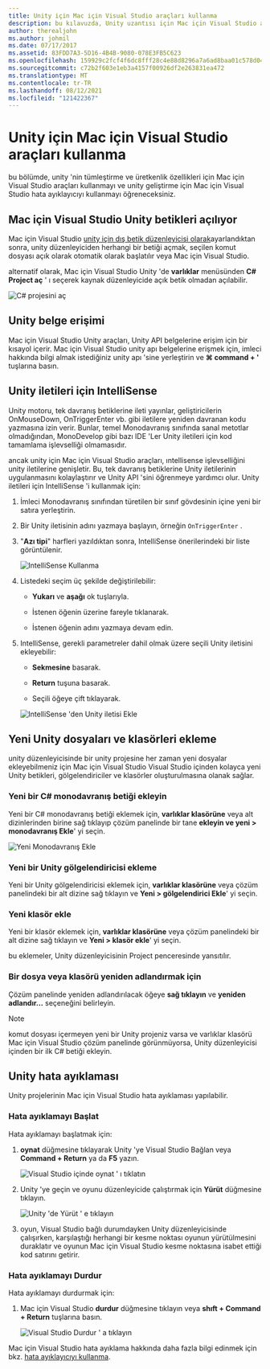 ```yaml
---
title: Unity için Mac için Visual Studio araçları kullanma
description: bu kılavuzda, Unity uzantısı için Mac için Visual Studio araçları 'nın nasıl kullanılacağı açıklanmaktadır
author: therealjohn
ms.author: johmil
ms.date: 07/17/2017
ms.assetid: 83FDD7A3-5D16-4B4B-9080-078E3FB5C623
ms.openlocfilehash: 159929c2fcf4f6dc8fff28c4e88d8296a7a6ad8baa01c578d046b688b726d69d
ms.sourcegitcommit: c72b2f603e1eb3a4157f00926df2e263831ea472
ms.translationtype: MT
ms.contentlocale: tr-TR
ms.lasthandoff: 08/12/2021
ms.locfileid: "121422367"
---
```

# <a name="using-visual-studio-for-mac-tools-for-unity"></a>Unity için Mac için Visual Studio araçları kullanma

bu bölümde, unity 'nin tümleştirme ve üretkenlik özellikleri için Mac için Visual Studio araçları kullanmayı ve unity geliştirme için Mac için Visual Studio hata ayıklayıcıyı kullanmayı öğreneceksiniz.

## <a name="opening-unity-scripts-in-visual-studio-for-mac"></a>Mac için Visual Studio Unity betikleri açılıyor

Mac için Visual Studio [unity için dış betik düzenleyicisi olarak](setup-vsmac-tools-unity.md#configure-unity-for-use-with-visual-studio-for-mac)ayarlandıktan sonra, unity düzenleyiciden herhangi bir betiği açmak, seçilen komut dosyası açık olarak otomatik olarak başlatılır veya Mac için Visual Studio.

alternatif olarak, Mac için Visual Studio Unity 'de **varlıklar** menüsünden **C# Project aç** ' ı seçerek kaynak düzenleyicide açık betik olmadan açılabilir.

![C# projesini aç](media/using-vsmac-tools-unity-image1.png)

## <a name="unity-documentation-access"></a>Unity belge erişimi

Mac için Visual Studio Unity araçları, Unity API belgelerine erişim için bir kısayol içerir. Mac için Visual Studio unity apı belgelerine erişmek için, imleci hakkında bilgi almak istediğiniz unity apı 'sine yerleştirin ve **⌘ command + '** tuşlarına basın.

## <a name="intellisense-for-unity-messages"></a>Unity iletileri için IntelliSense
Unity motoru, tek davranış betiklerine ileti yayınlar, geliştiricilerin OnMouseDown, OnTriggerEnter vb. gibi iletilere yeniden davranan kodu yazmasına izin verir. Bunlar, temel Monodavranış sınıfında sanal metotlar olmadığından, MonoDevelop gibi bazı IDE 'Ler Unity iletileri için kod tamamlama işlevselliği olmamasıdır.

ancak unity için Mac için Visual Studio araçları, ıntellisense işlevselliğini unity iletilerine genişletir. Bu, tek davranış betiklerine Unity iletilerinin uygulanmasını kolaylaştırır ve Unity API 'sini öğrenmeye yardımcı olur. Unity iletileri için IntelliSense 'i kullanmak için:

1. İmleci Monodavranış sınıfından türetilen bir sınıf gövdesinin içine yeni bir satıra yerleştirin.

2. Bir Unity iletisinin adını yazmaya başlayın, örneğin `OnTriggerEnter` .

3. "**Azı tipi**" harfleri yazıldıktan sonra, IntelliSense önerilerindeki bir liste görüntülenir.

   ![IntelliSense Kullanma](media/using-vsmac-tools-unity-image2.png)

4. Listedeki seçim üç şekilde değiştirilebilir:

   * **Yukarı** ve **aşağı** ok tuşlarıyla.

   * İstenen öğenin üzerine fareyle tıklanarak.

   * İstenen öğenin adını yazmaya devam edin.

5. IntelliSense, gerekli parametreler dahil olmak üzere seçili Unity iletisini ekleyebilir:

   * **Sekmesine** basarak.

   * **Return** tuşuna basarak.

   * Seçili öğeye çift tıklayarak.

   ![IntelliSense 'den Unity iletisi Ekle](media/using-vsmac-tools-unity-image3.png)

## <a name="adding-new-unity-files-and-folders"></a>Yeni Unity dosyaları ve klasörleri ekleme

unity düzenleyicisinde bir unity projesine her zaman yeni dosyalar ekleyebilmeniz için Mac için Visual Studio Visual Studio içinden kolayca yeni Unity betikleri, gölgelendiriciler ve klasörler oluşturulmasına olanak sağlar.

### <a name="add-a-new-c-monobehaviour-script"></a>Yeni bir C# monodavranış betiği ekleyin

Yeni bir C# monodavranış betiği eklemek için, **varlıklar klasörüne** veya alt dizinlerinden birine sağ tıklayıp çözüm panelinde bir tane **ekleyin ve yeni > monodavranış Ekle**' yi seçin.

![Yeni Monodavranış Ekle](media/using-vsmac-tools-unity-image4.png)

### <a name="add-a-new-unity-shader"></a>Yeni bir Unity gölgelendiricisi ekleme

Yeni bir Unity gölgelendiricisi eklemek için, **varlıklar klasörüne** veya çözüm panelindeki bir alt dizine sağ tıklayın ve **Yeni > gölgelendirici Ekle**' yi seçin.

### <a name="add-a-new-folder"></a>Yeni klasör ekle

Yeni bir klasör eklemek için, **varlıklar klasörüne** veya çözüm panelindeki bir alt dizine sağ tıklayın ve **Yeni > klasör ekle**' yi seçin.

bu eklemeler, Unity düzenleyicisinin Project penceresinde yansıtılır.

### <a name="to-rename-a-file-or-folder"></a>Bir dosya veya klasörü yeniden adlandırmak için
Çözüm panelinde yeniden adlandırılacak öğeye **sağ tıklayın** ve **yeniden adlandır...** seçeneğini belirleyin.

> [!NOTE]
> komut dosyası içermeyen yeni bir Unity projeniz varsa ve varlıklar klasörü Mac için Visual Studio çözüm panelinde görünmüyorsa, Unity düzenleyicisi içinden bir ilk C# betiği ekleyin.

## <a name="unity-debugging"></a>Unity hata ayıklaması

Unity projelerinin Mac için Visual Studio hata ayıklaması yapılabilir.

### <a name="start-debugging"></a>Hata ayıklamayı Başlat

Hata ayıklamayı başlatmak için:

1. **oynat** düğmesine tıklayarak Unity 'ye Visual Studio Bağlan veya **Command + Return** ya da **F5** yazın.

   ![Visual Studio içinde oynat ' ı tıklatın](media/using-vsmac-tools-unity-image5.png)

2. Unity 'ye geçin ve oyunu düzenleyicide çalıştırmak için **Yürüt** düğmesine tıklayın.

   ![Unity 'de Yürüt ' e tıklayın](media/using-vsmac-tools-unity-image6.png)

3. oyun, Visual Studio bağlı durumdayken Unity düzenleyicisinde çalışırken, karşılaştığı herhangi bir kesme noktası oyunun yürütülmesini duraklatır ve oyunun Mac için Visual Studio kesme noktasına isabet ettiği kod satırını getirir.

### <a name="stop-debugging"></a>Hata ayıklamayı Durdur

Hata ayıklamayı durdurmak için:

1. Mac için Visual Studio **durdur** düğmesine tıklayın veya **shıft + Command + Return** tuşlarına basın.

   ![Visual Studio Durdur ' a tıklayın](media/using-vsmac-tools-unity-image7.png)

Mac için Visual Studio hata ayıklama hakkında daha fazla bilgi edinmek için bkz. [hata ayıklayıcıyı kullanma](debugging.md).
